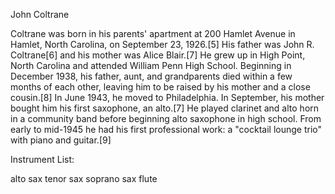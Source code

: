 John Coltrane

Coltrane was born in his parents' apartment at 200 Hamlet Avenue in Hamlet, North Carolina, on September 23, 1926.[5] His father was John R. Coltrane[6] and his mother was Alice Blair.[7] He grew up in High Point, North Carolina and attended William Penn High School. Beginning in December 1938, his father, aunt, and grandparents died within a few months of each other, leaving him to be raised by his mother and a close cousin.[8] In June 1943, he moved to Philadelphia. In September, his mother bought him his first saxophone, an alto.[7] He played clarinet and alto horn in a community band before beginning alto saxophone in high school. From early to mid-1945 he had his first professional work: a "cocktail lounge trio" with piano and guitar.[9]

Instrument List:

alto sax
tenor sax
soprano sax
flute

